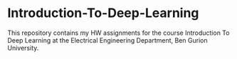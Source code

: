 # Introduction-To-Deep-Learning
This repository contains my HW assignments for the course Introduction To Deep Learning at the Electrical Engineering Department, Ben Gurion University.
